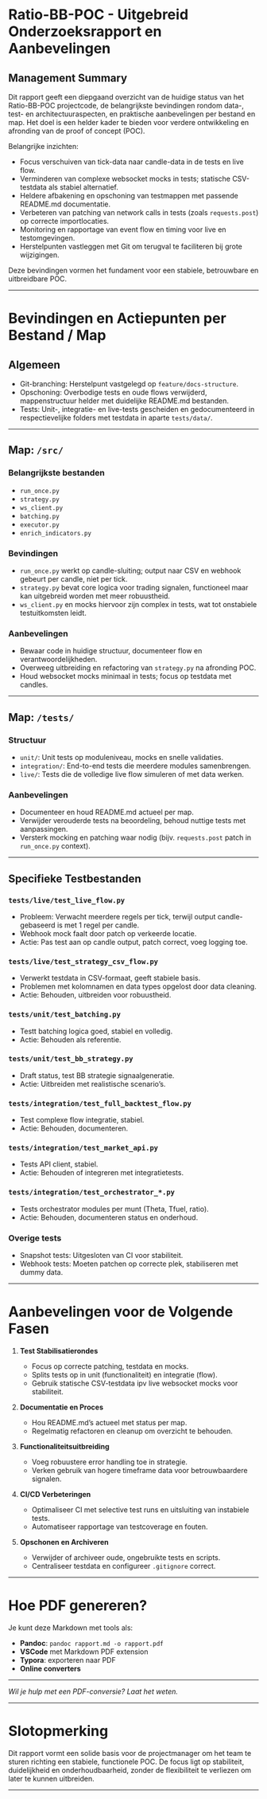 # Ratio-BB-POC - Uitgebreid Onderzoeksrapport en Aanbevelingen

## Management Summary

Dit rapport geeft een diepgaand overzicht van de huidige status van het Ratio-BB-POC projectcode, de belangrijkste bevindingen rondom data-, test- en architectuuraspecten, en praktische aanbevelingen per bestand en map. Het doel is een helder kader te bieden voor verdere ontwikkeling en afronding van de proof of concept (POC).

Belangrijke inzichten:

- Focus verschuiven van tick-data naar candle-data in de tests en live flow.
- Verminderen van complexe websocket mocks in tests; statische CSV-testdata als stabiel alternatief.
- Heldere afbakening en opschoning van testmappen met passende README.md documentatie.
- Verbeteren van patching van network calls in tests (zoals `requests.post`) op correcte importlocaties.
- Monitoring en rapportage van event flow en timing voor live en testomgevingen.
- Herstelpunten vastleggen met Git om terugval te faciliteren bij grote wijzigingen.

Deze bevindingen vormen het fundament voor een stabiele, betrouwbare en uitbreidbare POC.

---

# Bevindingen en Actiepunten per Bestand / Map

## Algemeen

- Git-branching: Herstelpunt vastgelegd op `feature/docs-structure`.  
- Opschoning: Overbodige tests en oude flows verwijderd, mappenstructuur helder met duidelijke README.md bestanden.  
- Tests: Unit-, integratie- en live-tests gescheiden en gedocumenteerd in respectievelijke folders met testdata in aparte `tests/data/`.

---

## Map: `/src/`

### Belangrijkste bestanden

- `run_once.py`
- `strategy.py`
- `ws_client.py`
- `batching.py`
- `executor.py`
- `enrich_indicators.py`

### Bevindingen

- `run_once.py` werkt op candle-sluiting; output naar CSV en webhook gebeurt per candle, niet per tick.  
- `strategy.py` bevat core logica voor trading signalen, functioneel maar kan uitgebreid worden met meer robuustheid.  
- `ws_client.py` en mocks hiervoor zijn complex in tests, wat tot onstabiele testuitkomsten leidt.

### Aanbevelingen

- Bewaar code in huidige structuur, documenteer flow en verantwoordelijkheden.  
- Overweeg uitbreiding en refactoring van `strategy.py` na afronding POC.  
- Houd websocket mocks minimaal in tests; focus op testdata met candles.

---

## Map: `/tests/`

### Structuur

- `unit/`: Unit tests op moduleniveau, mocks en snelle validaties.  
- `integration/`: End-to-end tests die meerdere modules samenbrengen.  
- `live/`: Tests die de volledige live flow simuleren of met data werken.

### Aanbevelingen

- Documenteer en houd README.md actueel per map.  
- Verwijder verouderde tests na beoordeling, behoud nuttige tests met aanpassingen.  
- Versterk mocking en patching waar nodig (bijv. `requests.post` patch in `run_once.py` context).

---

## Specifieke Testbestanden

### `tests/live/test_live_flow.py`

- Probleem: Verwacht meerdere regels per tick, terwijl output candle-gebaseerd is met 1 regel per candle.  
- Webhook mock faalt door patch op verkeerde locatie.  
- Actie: Pas test aan op candle output, patch correct, voeg logging toe.

### `tests/live/test_strategy_csv_flow.py`

- Verwerkt testdata in CSV-formaat, geeft stabiele basis.  
- Problemen met kolomnamen en data types opgelost door data cleaning.  
- Actie: Behouden, uitbreiden voor robuustheid.

### `tests/unit/test_batching.py`

- Testt batching logica goed, stabiel en volledig.  
- Actie: Behouden als referentie.

### `tests/unit/test_bb_strategy.py`

- Draft status, test BB strategie signaalgeneratie.  
- Actie: Uitbreiden met realistische scenario’s.

### `tests/integration/test_full_backtest_flow.py`

- Test complexe flow integratie, stabiel.  
- Actie: Behouden, documenteren.

### `tests/integration/test_market_api.py`

- Tests API client, stabiel.  
- Actie: Behouden of integreren met integratietests.

### `tests/integration/test_orchestrator_*.py`

- Tests orchestrator modules per munt (Theta, Tfuel, ratio).  
- Actie: Behouden, documenteren status en onderhoud.

### Overige tests

- Snapshot tests: Uitgesloten van CI voor stabiliteit.  
- Webhook tests: Moeten patchen op correcte plek, stabiliseren met dummy data.

---

# Aanbevelingen voor de Volgende Fasen

1. **Test Stabilisatierondes**  
   - Focus op correcte patching, testdata en mocks.  
   - Splits tests op in unit (functionaliteit) en integratie (flow).  
   - Gebruik statische CSV-testdata ipv live websocket mocks voor stabiliteit.

2. **Documentatie en Proces**  
   - Hou README.md’s actueel met status per map.  
   - Regelmatig refactoren en cleanup om overzicht te behouden.

3. **Functionaliteitsuitbreiding**  
   - Voeg robuustere error handling toe in strategie.  
   - Verken gebruik van hogere timeframe data voor betrouwbaardere signalen.

4. **CI/CD Verbeteringen**  
   - Optimaliseer CI met selective test runs en uitsluiting van instabiele tests.  
   - Automatiseer rapportage van testcoverage en fouten.

5. **Opschonen en Archiveren**  
   - Verwijder of archiveer oude, ongebruikte tests en scripts.  
   - Centraliseer testdata en configureer `.gitignore` correct.

---

# Hoe PDF genereren?

Je kunt deze Markdown met tools als:

- **Pandoc**: `pandoc rapport.md -o rapport.pdf`  
- **VSCode** met Markdown PDF extension  
- **Typora**: exporteren naar PDF  
- **Online converters**

---

*Wil je hulp met een PDF-conversie? Laat het weten.*

---

# Slotopmerking

Dit rapport vormt een solide basis voor de projectmanager om het team te sturen richting een stabiele, functionele POC. De focus ligt op stabiliteit, duidelijkheid en onderhoudbaarheid, zonder de flexibiliteit te verliezen om later te kunnen uitbreiden.

---